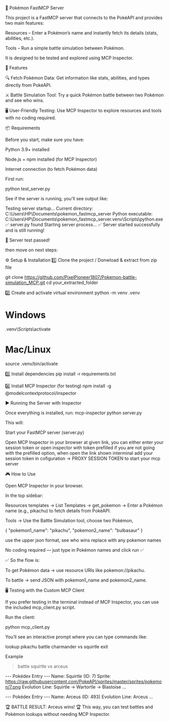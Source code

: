🐉 Pokémon FastMCP Server

This project is a FastMCP server that connects to the PokéAPI
 and provides two main features:

Resources – Enter a Pokémon’s name and instantly fetch its details (stats, abilities, etc.).

Tools – Run a simple battle simulation between Pokémon.

It is designed to be tested and explored using MCP Inspector.

🚀 Features

🔍 Fetch Pokémon Data: Get information like stats, abilities, and types directly from PokéAPI.

⚔️ Battle Simulation Tool: Try a quick Pokémon battle between two Pokémon and see who wins.

🖥️ User-Friendly Testing: Use MCP Inspector to explore resources and tools with no coding required.

📦 Requirements

Before you start, make sure you have:

Python 3.9+ installed

Node.js + npm installed (for MCP Inspector)

Internet connection (to fetch Pokémon data)

First run:

python test_server.py

See if the server is running, you'll see output like:

Testing server startup...
Current directory: C:\Users\HP\Documents\pokemon_fastmcp_server
Python executable: C:\Users\HP\Documents\pokemon_fastmcp_server\.venv\Scripts\python.exe
✅ server.py found
Starting server process...
✅ Server started successfully and is still running!

🎉 Server test passed!

then move on next steps:

⚙️ Setup & Installation
1️⃣ Clone the project / Donwload & extract from zip file

git clone https://github.com/PixelPioneer1807/Pokemon-battle-simulation_MCP.git
cd your_extracted_folder

2️⃣ Create and activate virtual environment
python -m venv .venv
# Windows
.venv\Scripts\activate
# Mac/Linux
source .venv/bin/activate

3️⃣ Install dependencies
pip install -r requirements.txt

4️⃣ Install MCP Inspector (for testing)
npm install -g @modelcontextprotocol/inspector

▶️ Running the Server with Inspector

Once everything is installed, run:
mcp-inspector python server.py

This will:

Start your FastMCP server (server.py)

Open MCP Inspector in your browser at given link, you can either enter your session token or open inspector with token prefilled
if you are not going with the prefilled option, when open the link shown interminal add your session token in cofiguration -> PROXY SESSION TOKEN to start your mcp server

🎮 How to Use

Open MCP Inspector in your browser.

In the top sidebar:

Resources templates → List Templates -> get_pokemon -> Enter a Pokémon name (e.g., pikachu) to fetch details from PokéAPI.

Tools → Use the Battle Simulation tool, choose two Pokémon, 

{
  "pokemon1_name": "pikachu",
  "pokemon2_name": "bulbasaur"
}
 
use the upper json format, see who wins replace with any pokemon names

No coding required — just type in Pokémon names and click run ✅

✅ So the flow is:

To get Pokémon data → use resource URIs like pokemon://pikachu.

To battle → send JSON with pokemon1_name and pokemon2_name.



🖥️ Testing with the Custom MCP Client

If you prefer testing in the terminal instead of MCP Inspector, you can use the included mcp_client.py script.

Run the client:

python mcp_client.py


You’ll see an interactive prompt where you can type commands like:

lookup pikachu
battle charmander vs squirtle
exit

Example 

> battle squirtle vs arceus

--- Pokédex Entry ---
Name: Squirtle (ID: 7)
Sprite: https://raw.githubusercontent.com/PokeAPI/sprites/master/sprites/pokemon/7.png
Evolution Line: Squirtle -> Wartortle -> Blastoise
...

--- Pokédex Entry ---
Name: Arceus (ID: 493)
Evolution Line: Arceus
...

🏆 BATTLE RESULT: Arceus wins! 🏆
This way, you can test battles and Pokémon lookups without needing MCP Inspector.